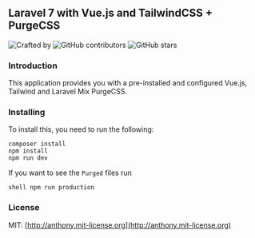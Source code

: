## Laravel 7 with Vue.js and TailwindCSS + PurgeCSS

![Crafted by](http://img.shields.io/badge/Crafted%20by%20-Daryl-brightgreen?style=for-the-badge)
![GitHub contributors](https://img.shields.io/github/contributors/whoami15/Laravel-7-Vue.js-TailwindCSS.svg?style=for-the-badge)
![GitHub stars](https://img.shields.io/github/stars/whoami15/Laravel-7-Vue.js-TailwindCSS.svg?style=for-the-badge)

### Introduction

This application provides you with a pre-installed and configured Vue.js, Tailwind and Laravel Mix PurgeCSS.

### Installing

To install this, you need to run the following:

```shell
composer install
npm install
npm run dev
```
If you want to see the `Purged` files run

```shell npm run production ```

### License

MIT: [http://anthony.mit-license.org](http://anthony.mit-license.org)
